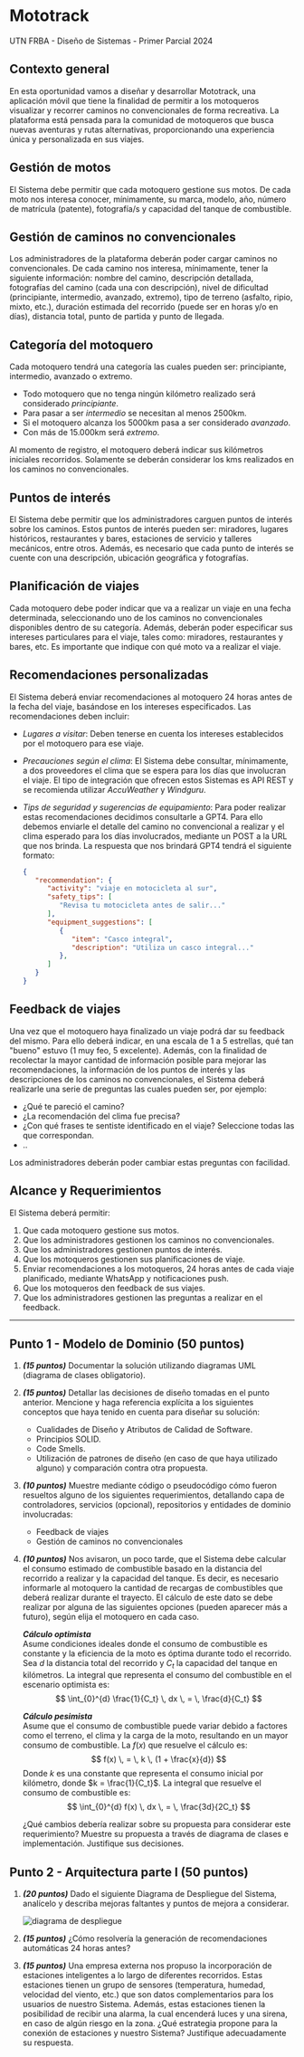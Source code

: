 # Mototrack

UTN FRBA - Diseño de Sistemas - Primer Parcial 2024

## Contexto general

En esta oportunidad vamos a diseñar y desarrollar Mototrack, una aplicación móvil que tiene la finalidad de permitir a los motoqueros visualizar y recorrer caminos no convencionales de forma recreativa. La plataforma está pensada para la comunidad de motoqueros que busca nuevas aventuras y rutas alternativas, proporcionando una experiencia única y personalizada en sus viajes.

## Gestión de motos

El Sistema debe permitir que cada motoquero gestione sus motos. De cada moto nos interesa conocer, mínimamente, su marca, modelo, año, número de matrícula (patente), fotografía/s y capacidad del tanque de combustible.

## Gestión de caminos no convencionales

Los administradores de la plataforma deberán poder cargar caminos no convencionales. De cada camino nos interesa, mínimamente, tener la siguiente información: nombre del camino, descripción detallada, fotografías del camino (cada una con descripción), nivel de dificultad (principiante, intermedio, avanzado, extremo), tipo de terreno (asfalto, ripio, mixto, etc.), duración estimada del recorrido (puede ser en horas y/o en días), distancia total, punto de partida y punto de llegada.

## Categoría del motoquero

Cada motoquero tendrá una categoría las cuales pueden ser: principiante, intermedio, avanzado o extremo.

- Todo motoquero que no tenga ningún kilómetro realizado será considerado *principiante*.
- Para pasar a ser *intermedio* se necesitan al menos 2500km.
- Si el motoquero alcanza los 5000km pasa a ser considerado *avanzado*.
- Con más de 15.000km será *extremo*.

Al momento de registro, el motoquero deberá indicar sus kilómetros iniciales recorridos. Solamente se deberán considerar los kms realizados en los caminos no convencionales.

## Puntos de interés

El Sistema debe permitir que los administradores carguen puntos de interés sobre los caminos. Estos puntos de interés pueden ser: miradores, lugares históricos, restaurantes y bares, estaciones de servicio y talleres mecánicos, entre otros. Además, es necesario que cada punto de interés se cuente con una descripción, ubicación geográfica y fotografías.

## Planificación de viajes

Cada motoquero debe poder indicar que va a realizar un viaje en una fecha determinada, seleccionando uno de los caminos no convencionales disponibles dentro de su categoría. Además, deberán poder especificar sus intereses particulares para el viaje, tales como: miradores, restaurantes y bares, etc. Es importante que indique con qué moto va a realizar el viaje.

## Recomendaciones personalizadas

El Sistema deberá enviar recomendaciones al motoquero 24 horas antes de la fecha del viaje, basándose en los intereses especificados. Las recomendaciones deben incluir:

- *Lugares a visitar*: Deben tenerse en cuenta los intereses establecidos por el motoquero para ese viaje.
- *Precauciones según el clima*: El Sistema debe consultar, mínimamente, a dos proveedores el clima que se espera para los días que involucran el viaje. El tipo de integración que ofrecen estos Sistemas es API REST y se recomienda utilizar *AccuWeather* y *Windguru*.
- *Tips de seguridad y sugerencias de equipamiento*: Para poder realizar estas recomendaciones decidimos consultarle a GPT4. Para ello debemos enviarle el detalle del camino no convencional a realizar y el clima esperado para los días involucrados, mediante un POST a la URL que nos brinda. La respuesta que nos brindará GPT4 tendrá el siguiente formato:

   ```json
   {
      "recommendation": {
         "activity": "viaje en motocicleta al sur",
         "safety_tips": [
            "Revisa tu motocicleta antes de salir..."
         ],
         "equipment_suggestions": [
            {
               "item": "Casco integral",
               "description": "Utiliza un casco integral..."
            },
         ]
      }
   }
   ```

## Feedback de viajes

Una vez que el motoquero haya finalizado un viaje podrá dar su feedback del mismo. Para ello deberá indicar, en una escala de 1 a 5 estrellas, qué tan "bueno" estuvo (1 muy feo, 5 excelente). Además, con la finalidad de recolectar la mayor cantidad de información posible para mejorar las recomendaciones, la información de los puntos de interés y las descripciones de los caminos no convencionales, el Sistema deberá realizarle una serie de preguntas las cuales pueden ser, por ejemplo:

- ¿Qué te pareció el camino?
- ¿La recomendación del clima fue precisa?
- ¿Con qué frases te sentiste identificado en el viaje? Seleccione todas las que correspondan.
- ..

Los administradores deberán poder cambiar estas preguntas con facilidad.

## Alcance y Requerimientos

El Sistema deberá permitir:

1. Que cada motoquero gestione sus motos.
2. Que los administradores gestionen los caminos no convencionales.
3. Que los administradores gestionen puntos de interés.
4. Que los motoqueros gestionen sus planificaciones de viaje.
5. Enviar recomendaciones a los motoqueros, 24 horas antes de cada viaje planificado, mediante WhatsApp y notificaciones push.
6. Que los motoqueros den feedback de sus viajes.
7. Que los administradores gestionen las preguntas a realizar en el feedback.

---

## Punto 1 - Modelo de Dominio (50 puntos)

1. ***(15 puntos)*** Documentar la solución utilizando diagramas UML (diagrama de clases obligatorio).

2. ***(15 puntos)*** Detallar las decisiones de diseño tomadas en el punto anterior. Mencione y haga referencia explícita a los siguientes conceptos que haya tenido en cuenta para diseñar su solución:

   - Cualidades de Diseño y Atributos de Calidad de Software.
   - Principios SOLID.
   - Code Smells.
   - Utilización de patrones de diseño (en caso de que haya utilizado alguno) y comparación contra otra propuesta.

3. ***(10 puntos)*** Muestre mediante código o pseudocódigo cómo fueron resueltos alguno de los siguientes requerimientos, detallando capa de controladores, servicios (opcional), repositorios y entidades de dominio involucradas:

   - Feedback de viajes
   - Gestión de caminos no convencionales

4. ***(10 puntos)*** Nos avisaron, un poco tarde, que el Sistema debe calcular el consumo estimado de combustible basado en la distancia del recorrido a realizar y la capacidad del tanque. Es decir, es necesario informarle al motoquero la cantidad de recargas de combustibles que deberá realizar durante el trayecto. El cálculo de este dato se debe realizar por alguna de las siguientes opciones (pueden aparecer más a futuro), según elija el motoquero en cada caso.

   ***Cálculo optimista*** \
   Asume condiciones ideales donde el consumo de combustible es constante y la eficiencia de la moto es óptima durante todo el recorrido. \
   Sea $d$ la distancia total del recorrido y $C_t$ la capacidad del tanque en kilómetros. La integral que representa el consumo del combustible en el escenario optimista es:
   $$ \int_{0}^{d} \frac{1}{C_t} \, dx \, = \, \frac{d}{C_t} $$

   ***Cálculo pesimista*** \
   Asume que el consumo de combustible puede variar debido a factores como el terreno, el clima y la carga de la moto, resultando en un mayor consumo de combustible. La $f(x)$ que resuelve el cálculo es:
   $$ f(x) \, = \, k \, (1 + \frac{x}{d}) $$
   Donde $k$ es una constante que representa el consumo inicial por kilómetro, donde $k = \frac{1}{C_t}$. La integral que resuelve el consumo de combustible es:
   $$ \int_{0}^{d} f(x) \, dx \, = \, \frac{3d}{2C_t} $$

   ¿Qué cambios debería realizar sobre su propuesta para considerar este requerimiento? Muestre su propuesta a través de diagrama de clases e implementación. Justifique sus decisiones.

## Punto 2 - Arquitectura parte I (50 puntos)

1. ***(20 puntos)*** Dado el siguiente Diagrama de Despliegue del Sistema, analícelo y describa mejoras faltantes y puntos de mejora a considerar.

   ![diagrama de despliegue](./recursos/diagrama-de-despliegue.png)

2. ***(15 puntos)*** ¿Cómo resolvería la generación de recomendaciones automáticas 24 horas antes?

3. ***(15 puntos)*** Una empresa externa nos propuso la incorporación de estaciones inteligentes a lo largo de diferentes recorridos. Estas estaciones tienen un grupo de sensores (temperatura, humedad, velocidad del viento, etc.) que son datos complementarios para los usuarios de nuestro Sistema. Además, estas estaciones tienen la posibilidad de recibir una alarma, la cual encenderá luces y una sirena, en caso de algún riesgo en la zona. ¿Qué estrategia propone para la conexión de estaciones y nuestro Sistema? Justifique adecuadamente su respuesta.
